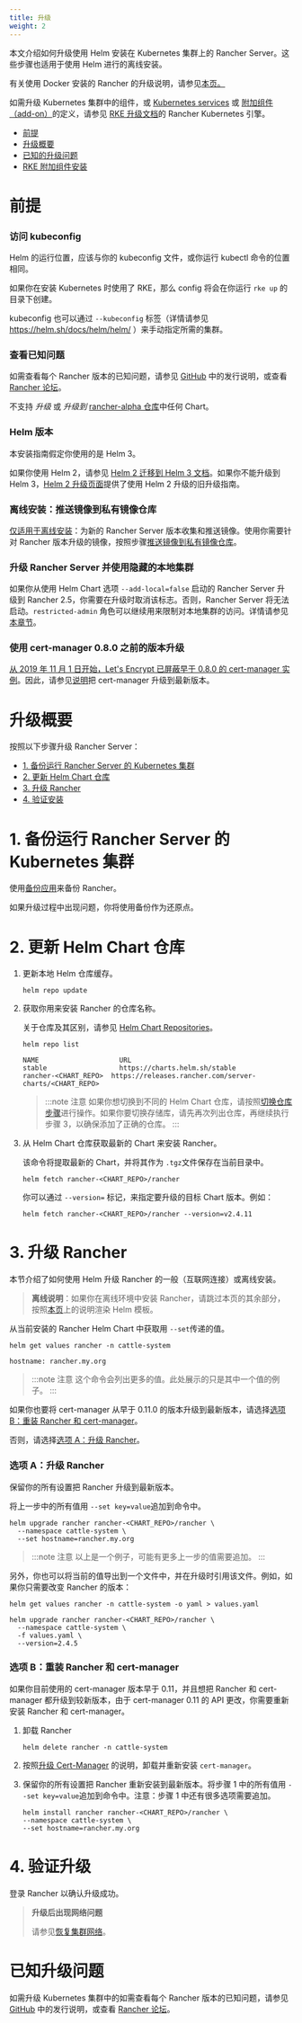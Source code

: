 ```yaml
---
title: 升级
weight: 2
---
```

本文介绍如何升级使用 Helm 安装在 Kubernetes 集群上的 Rancher Server。这些步骤也适用于使用 Helm 进行的离线安装。

有关使用 Docker 安装的 Rancher 的升级说明，请参见[本页。]({{<baseurl>}}/rancher/v2.6/en/installation/other-installation-methods/single-node-docker/single-node-upgrades)

如需升级 Kubernetes 集群中的组件，或 [Kubernetes services]({{<baseurl>}}/rke/latest/en/config-options/services/) 或 [附加组件（add-on）]({{<baseurl>}}/rke/latest/en/config-options/add-ons/)的定义，请参见 [RKE 升级文档]({{<baseurl>}}/rke/latest/en/upgrades/)的 Rancher Kubernetes 引擎。

- [前提](#prerequisites)
- [升级概要](#upgrade-outline)
- [已知的升级问题](#known-upgrade-issues)
- [RKE 附加组件安装](#rke-add-on-installs)

# 前提

### 访问 kubeconfig

Helm 的运行位置，应该与你的 kubeconfig 文件，或你运行 kubectl 命令的位置相同。

如果你在安装 Kubernetes 时使用了 RKE，那么 config 将会在你运行 `rke up` 的目录下创建。

kubeconfig 也可以通过 `--kubeconfig` 标签（详情请参见 https://helm.sh/docs/helm/helm/ ）来手动指定所需的集群。

### 查看已知问题

如需查看每个 Rancher 版本的已知问题，请参见 [GitHub](https://github.com/rancher/rancher/releases) 中的发行说明，或查看 [Rancher 论坛](https://forums.rancher.com/c/announcements/12)。

不支持 _升级_ 或 _升级到_ [rancher-alpha 仓库]({{<baseurl>}}/rancher/v2.6/en/installation/install-rancher-on-k8s/chart-options/#helm-chart-repositories/)中任何 Chart。

### Helm 版本

本安装指南假定你使用的是 Helm 3。

如果你使用 Helm 2，请参见 [Helm 2 迁移到 Helm 3 文档](https://helm.sh/blog/migrate-from-helm-v2-to-helm-v3/)。如果你不能升级到 Helm 3，[Helm 2 升级页面]({{<baseurl>}}/rancher/v2.0-v2.4/en/installation/upgrades-rollbacks/upgrades/ha/helm2)提供了使用 Helm 2 升级的旧升级指南。

### 离线安装：推送镜像到私有镜像仓库

[仅适用于离线安装]({{<baseurl>}}/rancher/v2.6/en/installation/other-installation-methods/air-gap)：为新的 Rancher Server 版本收集和推送镜像。使用你需要针对 Rancher 版本升级的镜像，按照步骤[推送镜像到私有镜像仓库]({{<baseurl>}}/rancher/v2.6/en/installation/other-installation-methods/air-gap/populate-private-registry/)。

### 升级 Rancher Server 并使用隐藏的本地集群

如果你从使用 Helm Chart 选项 `--add-local=false` 启动的 Rancher Server 升级到 Rancher 2.5，你需要在升级时取消该标志。否则，Rancher Server 将无法启动。`restricted-admin` 角色可以继续用来限制对本地集群的访问。详情请参见[本章节]({{<baseurl>}}/rancher/v2.6/en/admin-settings/rbac/global-permissions/#upgrading-from-rancher-with-a-hidden-local-cluster)。

### 使用 cert-manager 0.8.0 之前的版本升级

[从 2019 年 11 月 1 日开始，Let's Encrypt 已屏蔽早于 0.8.0 的 cert-manager 实例](https://community.letsencrypt.org/t/blocking-old-cert-manager-versions/98753)。因此，请参见[说明]({{<baseurl>}}/rancher/v2.6/en/installation/resources/upgrading-cert-manager)把 cert-manager 升级到最新版本。

# 升级概要

按照以下步骤升级 Rancher Server：

- [1. 备份运行 Rancher Server 的 Kubernetes 集群](#1-back-up-your-kubernetes-cluster-that-is-running-rancher-server)
- [2. 更新 Helm Chart 仓库](#2-update-the-helm-chart-repository)
- [3. 升级 Rancher](#3-upgrade-rancher)
- [4. 验证安装](#4-verify-the-upgrade)

# 1. 备份运行 Rancher Server 的 Kubernetes 集群

使用[备份应用]({{<baseurl>}}/rancher/v2.6/en/backups/back-up-rancher)来备份 Rancher。

如果升级过程中出现问题，你将使用备份作为还原点。

# 2. 更新 Helm Chart 仓库

1. 更新本地 Helm 仓库缓存。

   ```
   helm repo update
   ```

1. 获取你用来安装 Rancher 的仓库名称。

   关于仓库及其区别，请参见 [Helm Chart Repositories]({{<baseurl>}}/rancher/v2.6/en/installation/install-rancher-on-k8s/chart-options/#helm-chart-repositories)。



   ```
   helm repo list

   NAME          	       URL
   stable        	       https://charts.helm.sh/stable
   rancher-<CHART_REPO>	 https://releases.rancher.com/server-charts/<CHART_REPO>
   ```

   > :::note 注意
   > 如果你想切换到不同的 Helm Chart 仓库，请按照[切换仓库步骤]({{<baseurl>}}/rancher/v2.6/en/installation/resources/choosing-version/#switching-to-a-different-helm-chart-repository)进行操作。如果你要切换存储库，请先再次列出仓库，再继续执行步骤 3，以确保添加了正确的仓库。
   > :::


1. 从 Helm Chart 仓库获取最新的 Chart 来安装 Rancher。

   该命令将提取最新的 Chart，并将其作为 `.tgz`文件保存在当前目录中。

   ```plain
   helm fetch rancher-<CHART_REPO>/rancher
   ```
   你可以通过 `--version=` 标记，来指定要升级的目标 Chart 版本。例如：

   ```plain
   helm fetch rancher-<CHART_REPO>/rancher --version=v2.4.11
   ```

# 3. 升级 Rancher

本节介绍了如何使用 Helm 升级 Rancher 的一般（互联网连接）或离线安装。

> **离线说明**：如果你在离线环境中安装 Rancher，请跳过本页的其余部分，按照[本页](./air-gap-upgrade)上的说明渲染 Helm 模板。


从当前安装的 Rancher Helm Chart 中获取用 `--set`传递的值。

```
helm get values rancher -n cattle-system

hostname: rancher.my.org
```

> :::note 注意
> 这个命令会列出更多的值。此处展示的只是其中一个值的例子。
> :::

如果你也要将 cert-manager 从早于 0.11.0 的版本升级到最新版本，请选择[选项 B：重装 Rancher 和 cert-manager](#option-b-reinstalling-rancher-and-cert-manager)。

否则，请选择[选项 A：升级 Rancher](#option-a-upgrading-rancher)。

### 选项 A：升级 Rancher

保留你的所有设置把 Rancher 升级到最新版本。

将上一步中的所有值用 `--set key=value`追加到命令中。

```
helm upgrade rancher rancher-<CHART_REPO>/rancher \
  --namespace cattle-system \
  --set hostname=rancher.my.org
```

> :::note 注意
> 以上是一个例子，可能有更多上一步的值需要追加。
> :::

另外，你也可以将当前的值导出到一个文件中，并在升级时引用该文件。例如，如果你只需要改变 Rancher 的版本：

```
helm get values rancher -n cattle-system -o yaml > values.yaml

helm upgrade rancher rancher-<CHART_REPO>/rancher \
  --namespace cattle-system \
  -f values.yaml \
  --version=2.4.5
```

### 选项 B：重装 Rancher 和 cert-manager

如果你目前使用的 cert-manager 版本早于 0.11，并且想把 Rancher 和 cert-manager 都升级到较新版本，由于 cert-manager 0.11 的 API 更改，你需要重新安装 Rancher 和 cert-manager。

1. 卸载 Rancher

   ```
   helm delete rancher -n cattle-system
   ```

2. 按照[升级 Cert-Manager]({{<baseurl>}}/rancher/v2.6/en/installation/resources/upgrading-cert-manager) 的说明，卸载并重新安装 `cert-manager`。

3. 保留你的所有设置把 Rancher 重新安装到最新版本。将步骤 1 中的所有值用 `--set key=value`追加到命令中。注意：步骤 1 中还有很多选项需要追加。

   ```
   helm install rancher rancher-<CHART_REPO>/rancher \
   --namespace cattle-system \
   --set hostname=rancher.my.org
   ```

# 4. 验证升级

登录 Rancher 以确认升级成功。

> **升级后出现网络问题**
>
> 请参见[恢复集群网络]({{<baseurl>}}/rancher/v2.0-v2.4/en/installation/install-rancher-on-k8s/upgrades/namespace-migration)。

# 已知升级问题

如需升级 Kubernetes 集群中的如需查看每个 Rancher 版本的已知问题，请参见 [GitHub](https://github.com/rancher/rancher/releases) 中的发行说明，或查看 [Rancher 论坛](https://forums.rancher.com/c/announcements/12)。
